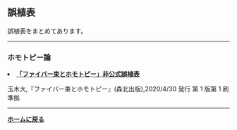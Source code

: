 <script type="text/x-mathjax-config">
MathJax.Hub.Config({
  tex2jax: {
    inlineMath: [['$','$'], ['\\(','\\)']],
    processEscapes: true
  },
  CommonHTML: { matchFontHeight: false },
  displayAlign: "left",
  displayIndent: "2em"
});
</script>
<script async src="https://cdnjs.cloudflare.com/ajax/libs/mathjax/2.7.0/MathJax.js?config=TeX-AMS_CHTML"></script>


## **誤植表**
誤植表をまとめてあります。

---
### ホモトピー論
<lo>
<li>
<strong><a href="/pdf/Fiber homotopy errata.pdf">「ファイバー束とホモトピー」非公式誤植表</a></strong>
</li>
</lo>

  <p>玉木大,『ファイバー束とホモトピー』(森北出版),2020/4/30 発行 第 1 版第 1 刷 準拠
  </p>
  
---

**[ホームに戻る](/index)**